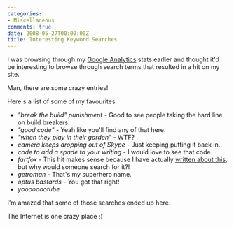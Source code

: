 ```yaml
---
categories:
- Miscellaneous
comments: true
date: 2008-05-27T00:00:00Z
title: Interesting Keyword Searches
---
```


I was browsing through my <a href="http://www.google.com/analytics" title="Google Analytics">Google Analytics</a> stats earlier and thought it'd be interesting to browse through search terms that resulted in a hit on my site.

Man, there are some crazy entries!

<!--more-->

Here's a list of some of my favourites:
<ul>
<li><em>"break the build" punishment</em> - Good to see people taking the hard line on build breakers.</li>
<li><em>"good code"</em> - Yeah like you'll find any of that here.</li>
<li><em>"when they play in their garden"</em> - WTF?</li>
<li><em>camera keeps dropping out of Skype</em> - Just keeping putting it back in.</li>
<li><em>code to add a spade to your writing</em> - I would love to see that code.</li>
<li><em>fartfox</em> - This hit makes sense because I have actually <a href="/posts/get-fartfox/">written about this</a>, but why would someone search for it?!</li>
<li><em>getroman</em> - That's my superhero name.</li>
<li><em>optus bastards</em> - You got that right!</li>
<li><em>yoooooootube</em></li>
</ul>I'm amazed that some of those searches ended up here.

The Internet is one crazy place ;)
